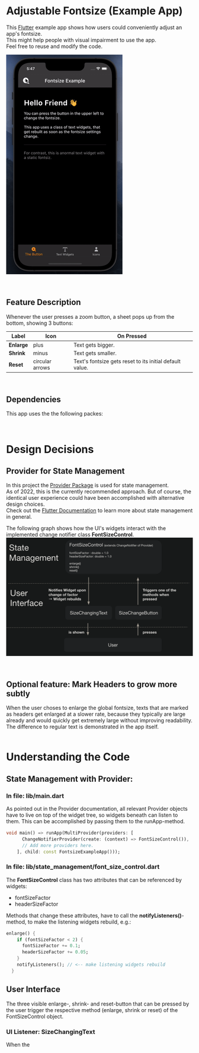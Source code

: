 # Adjustable Fontsize (Example App)

This [Flutter](https://flutter.dev/) example app shows how users could conveniently adjust an app's fontsize. <br>
This might help people with visual impairment to use the app. <br>
Feel free to reuse and modify the code.

![App on iPhone](documentation_assets/demo.gif)


<br>

## Feature Description

Whenever the user presses a zoom button, a sheet pops up from the bottom, showing 3 buttons:

Label | Icon | On Pressed
--- | --- | ---
**Enlarge** | plus | Text gets bigger.
**Shrink** | minus | Text gets smaller.
**Reset** | circular arrows | Text's fontsize gets reset to its initial default value.

<br>

## Dependencies
This app uses the the following packes:

<br>

# Design Decisions



## Provider for State Management
In this project the [Provider Package](https://pub.dev/packages/provider) is used for state management. <br>
As of 2022, this is the currently recommended approach. But of course, the identical user experience could have been accomplished with alternative design choices. <br>
Check out the [Flutter Documentation](https://docs.flutter.dev/development/data-and-backend/state-mgmt/options) to learn more about state management in general.


The following graph shows how the UI's widgets interact with the implemented change notifier class **FontSizeControl**.
![](documentation_assets/overview.png)

<br>

## Optional feature: Mark Headers to grow more subtly
When the user choses to enlarge the global fontsize, texts that are marked as headers get enlarged at a slower rate, because they typically are large already and would quickly get extremely large without improving readability.
The difference to regular text is demonstrated in the app itself.
<br>
<br>

# Understanding the Code
## State Management with Provider: 

### In file: lib/main.dart
As pointed out in the Provider documentation, all relevant Provider objects  have to live on top of the widget tree, so widgets beneath can listen to them.
This can be accomplished by passing them to the runApp-method.

```dart
void main() => runApp(MultiProvider(providers: [
      ChangeNotifierProvider(create: (context) => FontSizeControl()),
      // Add more providers here.
    ], child: const FontsizeExampleApp()));
```

### In file: lib/state_management/font_size_control.dart
The **FontSizeControl** class has two attributes that can be referenced by widgets:
* fontSizeFactor
* headerSizeFactor

Methods that change these attributes, have to call the **notifyListeners()**-method, to make the listening widgets rebuild, e.g.:
```dart
enlarge() {
    if (fontSizeFactor < 2) {
      fontSizeFactor += 0.1;
      headerSizeFactor += 0.05;
    }
    notifyListeners(); // <-- make listening widgets rebuild
  }
```


## User Interface
The three visible enlarge-, shrink- and reset-button that can be pressed by the user trigger the respective method (enlarge, shrink or reset) of the FontSizeControl object.

### UI Listener: SizeChangingText
When the